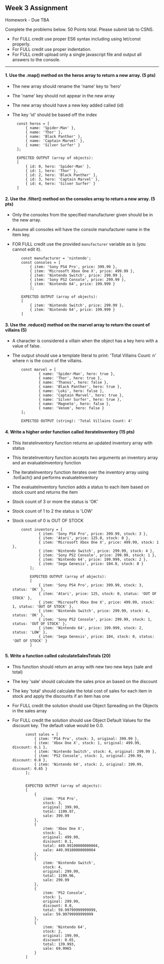 ## Week 3 Assignment

Homework - Due TBA<br/>

Complete the problems below. 50 Points total. Please submit lab to CSNS.

-   For FULL credit use proper ES6 syntax including using let/const properly.
-   For FULL credit use proper indentation.
-   For FULL credit upload only a single javascript file and output all answers to the console.

<hr/>

#### 1. Use the .map() method on the heros array to return a new array. (5 pts)
-   The new array should rename the 'name' key to 'hero'
-   The 'name' key should not appear in the new array
-   The new array should have a new key added called (id)
-   The key 'id' should be based off the index

          const heros = [
              { name: 'Spider-Man' },
              { name: 'Thor' },
              { name: 'Black Panther' },
              { name: 'Captain Marvel' },
              { name: 'Silver Surfer' }
          ];

          EXPECTED OUTPUT (array of objects):
          [
              { id: 0, hero: 'Spider-Man' },
              { id: 1, hero: 'Thor' },
              { id: 2, hero: 'Black Panther' },
              { id: 3, hero: 'Captain Marvel' },
              { id: 4, hero: 'Silver Surfer' }
          ]

#### 2. Use the .filter() method on the consoles array to return a new array. (5 pts)
-   Only the consoles from the specified manufacturer given should be in the new array.
-   Assume all consoles will have the console manufacturer name in the item key.
-   FOR FULL credit use the provided `manufacturer` variable as is (you cannot edit it).

            const manufacturer = 'nintendo';
            const consoles = [
                { item: 'Sony PS4 Pro', price: 399.99 },
                { item: 'Microsoft Xbox One X', price: 499.99 },
                { item: 'Nintendo Switch', price: 299.99 },
                { item: 'Sony PS2 Console', price: 299.99 },
                { item: 'Nintendo 64', price: 199.999 }
                ];

            EXPECTED OUTPUT (array of objects):
            [
                { item: 'Nintendo Switch', price: 299.99 },
                { item: 'Nintendo 64', price: 199.999 }
            ]

#### 3. Use the .reduce() method on the marvel array to return the count of villains (5)
-   A character is considered a villain when the object has a key hero with a value of false.
-   The output should use a template literal to print: 'Total Villains Count: n' where n is the count of the villains.

            const marvel = [
                    { name: 'Spider-Man', hero: true },
                    { name: 'Thor', hero: true },
                    { name: 'Thanos', hero: false },
                    { name: 'Black Panther', hero: true },
                    { name: 'Loki', hero: false },
                    { name: 'Captain Marvel', hero: true },
                    { name: 'Silver Surfer', hero: true },
                    { name: 'Magneto', hero: false },
                    { name: 'Venom', hero: false }
            ];

            EXPECTED OUTPUT (string): 'Total Villains Count: 4'

#### 4. Write a higher order function called iterateInventory (15 pts)
-   This iterateInventory function returns an updated inventory array with status
-   This iterateInventory function accepts two arguments an inventory array and an evaluateInventory function
-   The iterateInventory function iterates over the inventory array using .forEach() and performs evaluateInventory
-   The evaluateInventory function adds a status to each item based on stock count and returns the item
-   Stock count of 3 or more the status is 'OK'
-   Stock count of 1 to 2 the status is 'LOW'
-   Stock count of 0 is OUT OF STOCK

            const inventory = [
                    { item: 'Sony PS4 Pro', price: 399.99, stock: 3 },
                    { item: 'Atari', price: 125.0, stock: 0 },
                    { item: 'Microsoft Xbox One X', price: 499.99, stock: 1 },
                    { item: 'Nintendo Switch', price: 299.99, stock: 4 },
                    { item: 'Sony PS2 Console', price: 299.99, stock: 1 },
                    { item: 'Nintendo 64', price: 199.999, stock: 2 },
                    { item: 'Sega Genesis', price: 104.0, stock: 0 }
                ];

                EXPECTED OUTPUT (array of objects):
                [
                    { item: 'Sony PS4 Pro', price: 399.99, stock: 3, status: 'OK' },
                    { item: 'Atari', price: 125, stock: 0, status: 'OUT OF STOCK' },
                    { item: 'Microsoft Xbox One X', price: 499.99, stock: 1, status: 'OUT OF STOCK' },
                    { item: 'Nintendo Switch', price: 299.99, stock: 4, status: 'OK' },
                    { item: 'Sony PS2 Console', price: 299.99, stock: 1, status: 'OUT OF STOCK' },
                    { item: 'Nintendo 64', price: 199.999, stock: 2, status: 'LOW' },
                    { item: 'Sega Genesis', price: 104, stock: 0, status: 'OUT OF STOCK' }
                ]

#### 5. Write a function called calculateSalesTotals (20)
- This function should return an array with new two new keys (sale and total)
- The key 'sale' should calculate the sales price an based on the discount
- The key 'total' should calculate the total cost of sales for each item in stock and apply the discounts if an item has one
- For FULL credit the solution should use Object Spreading on the Objects in the sales array
- For FULL credit the solution should use Object Default Values for the discount key. The default value would be 0.0.

            const sales = [
                { item: 'PS4 Pro', stock: 3, original: 399.99 },
                { item: 'Xbox One X', stock: 1, original: 499.99, discount: 0.1 },
                { item: 'Nintendo Switch', stock: 4, original: 299.99 },
                { item: 'PS2 Console', stock: 1, original: 299.99, discount: 0.8 },
                { item: 'Nintendo 64', stock: 2, original: 199.99, discount: 0.65 }
            ];


            EXPECTED OUTPUT (array of objects):
            [
                {
                    item: 'PS4 Pro',
                    stock: 3,
                    original: 399.99,
                    total: 1199.97,
                    sale: 399.99
                },
                {
                    item: 'Xbox One X',
                    stock: 1,
                    original: 499.99,
                    discount: 0.1,
                    total: 449.99100000000004,
                    sale: 449.99100000000004
                },
                {
                    item: 'Nintendo Switch',
                    stock: 4,
                    original: 299.99,
                    total: 1199.96,
                    sale: 299.99
                },
                {
                    item: 'PS2 Console',
                    stock: 1,
                    original: 299.99,
                    discount: 0.8,
                    total: 59.99799999999999,
                    sale: 59.99799999999999
                },
                {
                    item: 'Nintendo 64',
                    stock: 2,
                    original: 199.99,
                    discount: 0.65,
                    total: 139.993,
                    sale: 69.9965
                }
            ]